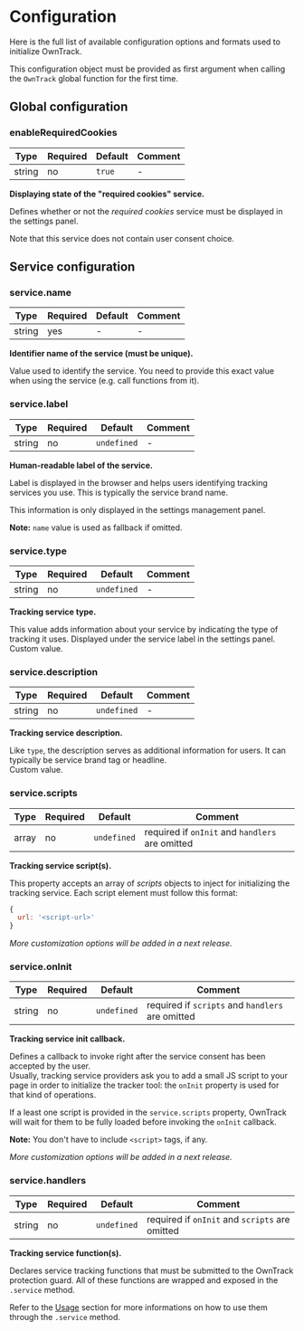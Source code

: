 # Configuration

Here is the full list of available configuration options and formats used to initialize OwnTrack.

This configuration object must be provided as first argument when calling the `OwnTrack` global function for the first time.

## Global configuration

### enableRequiredCookies

| Type   | Required | Default | Comment |
|--------|----------|---------|---------|
| string | no       | `true`  | -       |

**Displaying state of the "required cookies" service.**

Defines whether or not the _required cookies_ service must be displayed
in the settings panel.

Note that this service does not contain user consent choice.

## Service configuration

### service.name

| Type   | Required | Default     | Comment |
|--------|----------|-------------|---------|
| string | yes      | -           | -       |

**Identifier name of the service (must be unique).**

Value used to identify the service. You need to provide this exact value when using the service (e.g. call functions from it).

### service.label

| Type   | Required | Default     | Comment |
|--------|----------|-------------|---------|
| string | no       | `undefined` | -       |

**Human-readable label of the service.**

Label is displayed in the browser and helps users identifying tracking services you use. This is typically the service brand name.

This information is only displayed in the settings management panel.

**Note:** `name` value is used as fallback if omitted.

### service.type

| Type   | Required | Default     | Comment |
|--------|----------|-------------|---------|
| string | no       | `undefined` | -       |

**Tracking service type.**

This value adds information about your service by indicating the type of tracking it uses. Displayed under the service label in the settings panel.  
Custom value.

### service.description

| Type   | Required | Default     | Comment |
|--------|----------|-------------|---------|
| string | no       | `undefined` | -       |

**Tracking service description.**

Like `type`, the description serves as additional information for users. It can typically be service brand tag or headline.  
Custom value.

### service.scripts

| Type   | Required | Default     | Comment                                         |
|--------|----------|-------------|-------------------------------------------------|
| array  | no       | `undefined` | required if `onInit` and `handlers` are omitted |

**Tracking service script(s).**

This property accepts an array of _scripts_ objects to inject for initializing the tracking service. Each script element must follow this format:

```js
{
  url: '<script-url>'
}
```

_More customization options will be added in a next release._

### service.onInit

| Type   | Required | Default     | Comment                                          |
|--------|----------|-------------|--------------------------------------------------|
| string | no       | `undefined` | required if `scripts` and `handlers` are omitted |

**Tracking service init callback.**

Defines a callback to invoke right after the service consent has been accepted by the user.  
Usually, tracking service providers ask you to add a small JS script to your page in order to initialize the tracker tool: the `onInit` property is used for that kind of operations.

If a least one script is provided in the `service.scripts` property, OwnTrack will wait for them to be fully loaded before invoking the `onInit` callback.

**Note:** You don't have to include `<script>` tags, if any.

_More customization options will be added in a next release._

### service.handlers

| Type   | Required | Default     | Comment                                          |
|--------|----------|-------------|--------------------------------------------------|
| string | no       | `undefined` | required if `onInit` and `scripts` are omitted |

**Tracking service function(s).**

Declares service tracking functions that must be submitted to the OwnTrack protection guard. All of these functions are wrapped and exposed in the `.service` method.

Refer to the [Usage](/usage) section for more informations on how to use them through the `.service` method.
